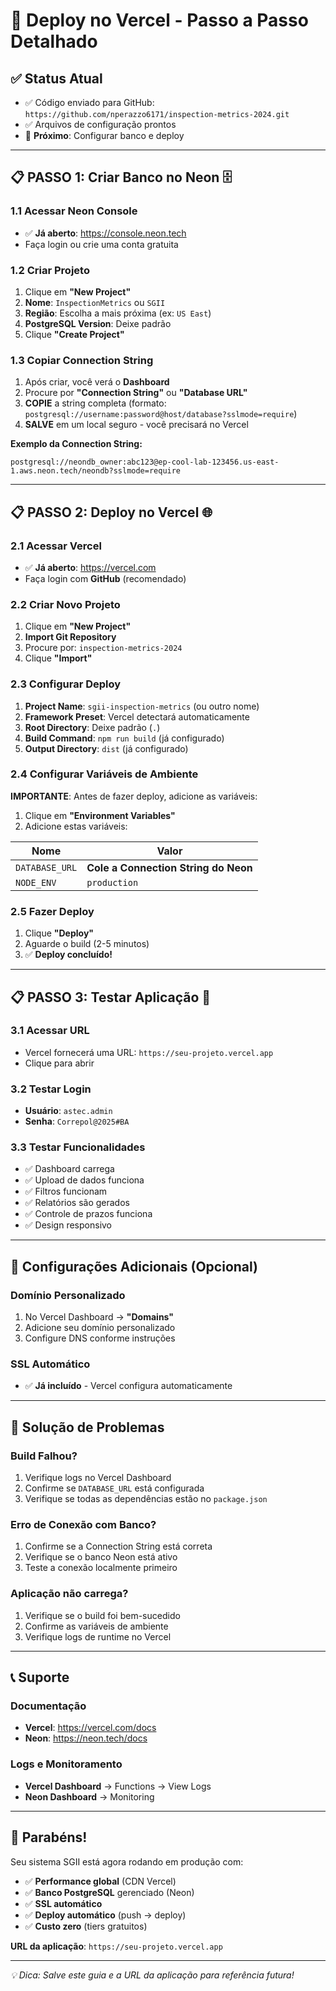 # 🚀 Deploy no Vercel - Passo a Passo Detalhado

## ✅ Status Atual
- ✅ Código enviado para GitHub: `https://github.com/nperazzo6171/inspection-metrics-2024.git`
- ✅ Arquivos de configuração prontos
- 🔄 **Próximo**: Configurar banco e deploy

---

## 📋 **PASSO 1: Criar Banco no Neon** 🗄️

### 1.1 Acessar Neon Console
- ✅ **Já aberto**: https://console.neon.tech
- Faça login ou crie uma conta gratuita

### 1.2 Criar Projeto
1. Clique em **"New Project"**
2. **Nome**: `InspectionMetrics` ou `SGII`
3. **Região**: Escolha a mais próxima (ex: `US East`)
4. **PostgreSQL Version**: Deixe padrão
5. Clique **"Create Project"**

### 1.3 Copiar Connection String
1. Após criar, você verá o **Dashboard**
2. Procure por **"Connection String"** ou **"Database URL"**
3. **COPIE** a string completa (formato: `postgresql://username:password@host/database?sslmode=require`)
4. **SALVE** em um local seguro - você precisará no Vercel

**Exemplo da Connection String:**
```
postgresql://neondb_owner:abc123@ep-cool-lab-123456.us-east-1.aws.neon.tech/neondb?sslmode=require
```

---

## 📋 **PASSO 2: Deploy no Vercel** 🌐

### 2.1 Acessar Vercel
- ✅ **Já aberto**: https://vercel.com
- Faça login com **GitHub** (recomendado)

### 2.2 Criar Novo Projeto
1. Clique em **"New Project"**
2. **Import Git Repository**
3. Procure por: `inspection-metrics-2024`
4. Clique **"Import"**

### 2.3 Configurar Deploy
1. **Project Name**: `sgii-inspection-metrics` (ou outro nome)
2. **Framework Preset**: Vercel detectará automaticamente
3. **Root Directory**: Deixe padrão (`.`)
4. **Build Command**: `npm run build` (já configurado)
5. **Output Directory**: `dist` (já configurado)

### 2.4 Configurar Variáveis de Ambiente
**IMPORTANTE**: Antes de fazer deploy, adicione as variáveis:

1. Clique em **"Environment Variables"**
2. Adicione estas variáveis:

| Nome | Valor |
|------|-------|
| `DATABASE_URL` | **Cole a Connection String do Neon** |
| `NODE_ENV` | `production` |

### 2.5 Fazer Deploy
1. Clique **"Deploy"**
2. Aguarde o build (2-5 minutos)
3. ✅ **Deploy concluído!**

---

## 📋 **PASSO 3: Testar Aplicação** 🧪

### 3.1 Acessar URL
- Vercel fornecerá uma URL: `https://seu-projeto.vercel.app`
- Clique para abrir

### 3.2 Testar Login
- **Usuário**: `astec.admin`
- **Senha**: `Correpol@2025#BA`

### 3.3 Testar Funcionalidades
- ✅ Dashboard carrega
- ✅ Upload de dados funciona
- ✅ Filtros funcionam
- ✅ Relatórios são gerados
- ✅ Controle de prazos funciona
- ✅ Design responsivo

---

## 🔧 **Configurações Adicionais (Opcional)**

### Domínio Personalizado
1. No Vercel Dashboard → **"Domains"**
2. Adicione seu domínio personalizado
3. Configure DNS conforme instruções

### SSL Automático
- ✅ **Já incluído** - Vercel configura automaticamente

---

## 🚨 **Solução de Problemas**

### Build Falhou?
1. Verifique logs no Vercel Dashboard
2. Confirme se `DATABASE_URL` está configurada
3. Verifique se todas as dependências estão no `package.json`

### Erro de Conexão com Banco?
1. Confirme se a Connection String está correta
2. Verifique se o banco Neon está ativo
3. Teste a conexão localmente primeiro

### Aplicação não carrega?
1. Verifique se o build foi bem-sucedido
2. Confirme as variáveis de ambiente
3. Verifique logs de runtime no Vercel

---

## 📞 **Suporte**

### Documentação
- **Vercel**: https://vercel.com/docs
- **Neon**: https://neon.tech/docs

### Logs e Monitoramento
- **Vercel Dashboard** → Functions → View Logs
- **Neon Dashboard** → Monitoring

---

## 🎉 **Parabéns!**

Seu sistema SGII está agora rodando em produção com:
- ✅ **Performance global** (CDN Vercel)
- ✅ **Banco PostgreSQL** gerenciado (Neon)
- ✅ **SSL automático**
- ✅ **Deploy automático** (push → deploy)
- ✅ **Custo zero** (tiers gratuitos)

**URL da aplicação**: `https://seu-projeto.vercel.app`

---

*💡 Dica: Salve este guia e a URL da aplicação para referência futura!*